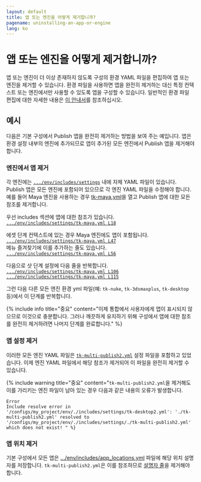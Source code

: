 ```yaml
---
layout: default
title: 앱 또는 엔진을 어떻게 제거합니까?
pagename: uninstalling-an-app-or-engine
lang: ko
---
```


# 앱 또는 엔진을 어떻게 제거합니까?

앱 또는 엔진이 더 이상 존재하지 않도록 구성의 환경 YAML 파일을 편집하여 앱 또는 엔진을 제거할 수 있습니다.
환경 파일을 사용하면 앱을 완전히 제거하는 대신 특정 컨텍스트 또는 엔진에서만 사용할 수 있도록 앱을 구성할 수 있습니다.
일반적인 환경 파일 편집에 대한 자세한 내용은 [이 안내서](../../toolkit/learning-resources/guides/editing_app_setting.md)를 참조하십시오.

## 예시

다음은 기본 구성에서 Publish 앱을 완전히 제거하는 방법을 보여 주는 예입니다.
앱은 환경 설정 내부의 엔진에 추가되므로 앱이 추가된 모든 엔진에서 Publish 앱을 제거해야 합니다.

### 엔진에서 앱 제거

각 엔진에는 [`.../env/includes/settings`](https://github.com/shotgunsoftware/tk-config-default2/tree/e09236bf4b91a6dd79ca5b3ef1258d0eb0afd871/env/includes/settings) 내에 자체 YAML 파일이 있습니다. Publish 앱은 모든 엔진에 포함되어 있으므로 각 엔진 YAML 파일을 수정해야 합니다. 예를 들어 Maya 엔진을 사용하는 경우 [tk-maya.yml](https://github.com/shotgunsoftware/tk-config-default2/blob/e09236bf4b91a6dd79ca5b3ef1258d0eb0afd871/env/includes/settings/tk-maya.yml)을 열고 Publish 앱에 대한 모든 참조를 제거합니다.

우선 includes 섹션에 앱에 대한 참조가 있습니다.<br/>
[`.../env/includes/settings/tk-maya.yml L18`](https://github.com/shotgunsoftware/tk-config-default2/blob/e09236bf4b91a6dd79ca5b3ef1258d0eb0afd871/env/includes/settings/tk-maya.yml#L18)

에셋 단계 컨텍스트에 있는 경우 Maya 엔진에도 앱이 포함됩니다.<br/>
[`.../env/includes/settings/tk-maya.yml L47`](https://github.com/shotgunsoftware/tk-config-default2/blob/e09236bf4b91a6dd79ca5b3ef1258d0eb0afd871/env/includes/settings/tk-maya.yml#L47)<br/>메뉴 즐겨찾기에 이를 추가하는 줄도 있습니다.<br/>
[`.../env/includes/settings/tk-maya.yml L56`](https://github.com/shotgunsoftware/tk-config-default2/blob/e09236bf4b91a6dd79ca5b3ef1258d0eb0afd871/env/includes/settings/tk-maya.yml#L56)


다음으로 샷 단계 설정에 다음 줄을 반복합니다.<br/>
[`.../env/includes/settings/tk-maya.yml L106`](https://github.com/shotgunsoftware/tk-config-default2/blob/e09236bf4b91a6dd79ca5b3ef1258d0eb0afd871/env/includes/settings/tk-maya.yml#L106)<br/>
[`.../env/includes/settings/tk-maya.yml L115`](https://github.com/shotgunsoftware/tk-config-default2/blob/e09236bf4b91a6dd79ca5b3ef1258d0eb0afd871/env/includes/settings/tk-maya.yml#L115)

그런 다음 다른 모든 엔진 환경 yml 파일(예: `tk-nuke`, `tk-3dsmaxplus`, `tk-desktop` 등)에서 이 단계를 반복합니다.

{% include info title="중요" content="이제 통합에서 사용자에게 앱이 표시되지 않으므로 이것으로 충분합니다. 그러나 깨끗하게 유지하기 위해 구성에서 앱에 대한 참조를 완전히 제거하려면 나머지 단계를 완료합니다." %}

### 앱 설정 제거

이러한 모든 엔진 YAML 파일은 [`tk-multi-publish2.yml`](https://github.com/shotgunsoftware/tk-config-default2/blob/e09236bf4b91a6dd79ca5b3ef1258d0eb0afd871/env/includes/settings/tk-multi-publish2.yml) 설정 파일을 포함하고 있었습니다. 이제 엔진 YAML 파일에서 해당 참조가 제거되어 이 파일을 완전히 제거할 수 있습니다.

{% include warning title="중요" content="`tk-multi-publish2.yml`을 제거해도 이를 가리키는 엔진 파일이 남아 있는 경우 다음과 같은 내용의 오류가 발생합니다.

    Error
    Include resolve error in '/configs/my_project/env/./includes/settings/tk-desktop2.yml': './tk-multi-publish2.yml' resolved to '/configs/my_project/env/./includes/settings/./tk-multi-publish2.yml' which does not exist! " %}

### 앱 위치 제거

기본 구성에서 모든 앱은 [.../env/includes/app_locations.yml](https://github.com/shotgunsoftware/tk-config-default2/blob/e09236bf4b91a6dd79ca5b3ef1258d0eb0afd871/env/includes/app_locations.yml) 파일에 해당 위치 설명자를 저장합니다. `tk-multi-publish2.yml`은 이를 참조하므로 [설명자 줄](https://github.com/shotgunsoftware/tk-config-default2/blob/e09236bf4b91a6dd79ca5b3ef1258d0eb0afd871/env/includes/app_locations.yml#L52-L56)을 제거해야 합니다.